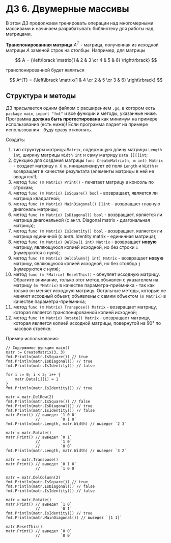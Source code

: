 # ДЗ 6. Двумерные массивы
В этом ДЗ продолжаем тренировать операции над многомерными массивами и начинаем разрабатывать библиотеку для работы над матрицами.

**Транспонированная матрица** $A^{T}$ -  матрица, полученная из исходной матрицы $A$ заменой строк на столбцы.
Например, для матрицы 

$$ A = {\left\lbrack \matrix{1 & 2 & 3 \cr 4 & 5 & 6} \right\rbrack} $$

транспонированной будет являться

$$ A^{T} = {\left\lbrack \matrix{1 & 4 \cr 2 & 5 \cr 3 & 6} \right\rbrack} $$

## Структура и методы
ДЗ присылается одним файлом с расширением `.go`, в котором есть `package main`, `import "fmt"` и все функции и методы, указанные ниже. Программа **должна быть протестирована** как минимум на примере использования (есть ниже)! Если программа падает на примере использования - буду сразу отклонять.

Создать:
1. тип структуры матрицы `Matrix`, содержащую длину матрицы `Length int`, ширину матрицы `Width int` и саму матрицу `Data [][]int`;
2. функцию для создания матрицы `func CreateMatrix(n, m int) Matrix` - создает матрицу `n X m`, инициализирует её поля `Length` и `Width` и возвращает в качестве результата (элементы матрицы в ней не вводятся!);
3. метод `func (m Matrix) Print()` - печатает матрицу в консоль по строкам;
4. метод `func (m Matrix) IsSquare() bool` - возвращает, является ли матрица квадратной;
5. метод `func (m Matrix) MainDiagonal() []int` - возвращает главную диагональ матрицы;
6. метод `func (m Matrix) IsDiagonal() bool` - возвращает, является ли матрица диагональной (с англ. Diagonal matrix - диагональная матрица);
7. метод `func (m Matrix) IsIdentity() bool` - возвращает, является ли матрица единичной (с англ. Identity matrix - единичная матрица);
8. метод `func (m Matrix) DelRow(i int) Matrix` - возвращает **новую** матрицу, являющуюся копией исходной, но без строки `i` (нумеруются с нуля);
9. метод `func (m Matrix) DelColumn(j int) Matrix` - возвращает **новую** матрицу, являющуюся копией исходной, но без столбца `j` (нумеруются с нуля);
10. метод `func (m *Matrix) ResetThis()` - обнуляет исходную матрицу. Обратите внимание, только этот метод объявлен с указателем на матрицу `(m *Matrix)` в качестве параметра-приёмника - так как только он меняет исходную матрицу. Остальные методы, которые не меняют исходный объект, объявлены с самим объектом `(m Matrix)` в качестве параметра-приёмника;
11. метод `func (m Matrix) Transpose() Matrix` - возвращает матрицу, которая является транспонированной копией исходной;
12. метод `func (m Matrix) Rotate() Matrix` - возвращает матрицу, которая является копией исходной матрицы, повернутой на 90° по часовой стрелке.

Пример использования:
```golang
// Содержимое функции main()
matr := CreateMatrix(3, 3)
fmt.Println(matr.IsSquare()) // true
fmt.Println(matr.IsDiagonal()) // true
fmt.Println(matr.IsIdentity()) // false

for i := 0; i < 3; i++ {
    matr.Data[i][i] = 1
}
fmt.Println(matr.IsIdentity()) // true

matr = matr.DelRow(2)
fmt.Println(matr.IsSquare()) // false
fmt.Println(matr.IsDiagonal()) // true
fmt.Println(matr.IsIdentity()) // false
matr.Print() // выведет `1 0 0`
             //         `0 1 0`
fmt.Println(matr.Length, matr.Width) // выведет `2 3`

matr = matr.Rotate()
matr.Print() // выведет `0 1`
             //         `1 0`
             //         `0 0`
fmt.Println(matr.Length, matr.Width) // выведет `3 2`

matr = matr.Transpose()
matr.Print() // выведет `0 1 0`
             //         `1 0 0`

matr = matr.DelColumn(2)
fmt.Println(matr.IsSquare()) // true
fmt.Println(matr.IsDiagonal()) // false
fmt.Println(matr.IsIdentity()) // false

matr = matr.Rotate()
matr.Print() // выведет `1 0`
             //         `0 1`
fmt.Println(matr.IsIdentity()) // true
fmt.Println(matr.MainDiagonal()) // выведет `[1 1]`

matr.ResetThis()
matr.Print() // выведет `0 0`
             //         `0 0`
```
